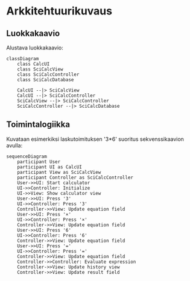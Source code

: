 # Arkkitehtuurikuvaus

## Luokkakaavio

Alustava luokkakaavio:

```mermaid
classDiagram
    class CalcUI
    class SciCalcView
    class SciCalcController
    class SciCalcDatabase

    CalcUI --|> SciCalcView
    CalcUI --|> SciCalcController
    SciCalcView --|> SciCalcController
    SciCalcController --|> SciCalcDatabase
```

## Toimintalogiikka

Kuvataan esimerkiksi laskutoimituksen '3*6' suoritus sekvenssikaavion avulla:

```mermaid
sequenceDiagram
    participant User
    participant UI as CalcUI
    participant View as SciCalcView
    participant Controller as SciCalcController
    User->>UI: Start calculator
    UI->>Controller: Initialize
    UI->>View: Show calculator view
    User->>UI: Press '3'
    UI->>Controller: Press '3'
    Controller->>View: Update equation field
    User->>UI: Press '×'
    UI->>Controller: Press '×'
    Controller->>View: Update equation field
    User->>UI: Press '6'
    UI->>Controller: Press '6'
    Controller->>View: Update equation field
    User->>UI: Press '='
    UI->>Controller: Press '='
    Controller->>View: Update equation field
    Controller->>Controller: Evaluate expression
    Controller->>View: Update history view
    Controller->>View: Update result field
```

